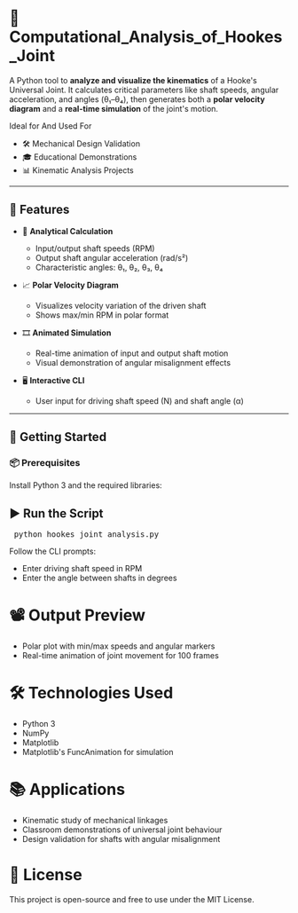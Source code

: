 # 🔩 Computational_Analysis_of_Hookes_Joint

A Python tool to **analyze and visualize the kinematics** of a Hooke's Universal Joint. It calculates critical parameters like shaft speeds, angular acceleration, and angles (θ₁–θ₄), then generates both a **polar velocity diagram** and a **real-time simulation** of the joint's motion.

Ideal for And Used For
- 🛠 Mechanical Design Validation  
- 🎓 Educational Demonstrations  
- 📊 Kinematic Analysis Projects  

---

## 📌 Features

- 🧮 **Analytical Calculation**  
  - Input/output shaft speeds (RPM)
  - Output shaft angular acceleration (rad/s²)
  - Characteristic angles: θ₁, θ₂, θ₃, θ₄

- 📈 **Polar Velocity Diagram**  
  - Visualizes velocity variation of the driven shaft
  - Shows max/min RPM in polar format

- 🎞 **Animated Simulation**  
  - Real-time animation of input and output shaft motion
  - Visual demonstration of angular misalignment effects

- 🖥 **Interactive CLI**  
  - User input for driving shaft speed (N) and shaft angle (α)

---

## 🚀 Getting Started

### 📦 Prerequisites

Install Python 3 and the required libraries:

## ▶️ Run the Script
<pre> python hookes_joint_analysis.py </pre>

Follow the CLI prompts:
- Enter driving shaft speed in RPM
- Enter the angle between shafts in degrees

# 📽 Output Preview
- Polar plot with min/max speeds and angular markers
- Real-time animation of joint movement for 100 frames

# 🛠 Technologies Used
- Python 3
- NumPy
- Matplotlib
- Matplotlib's FuncAnimation for simulation

# 📚 Applications
- Kinematic study of mechanical linkages
- Classroom demonstrations of universal joint behaviour
- Design validation for shafts with angular misalignment

# 📄 License
This project is open-source and free to use under the MIT License.




